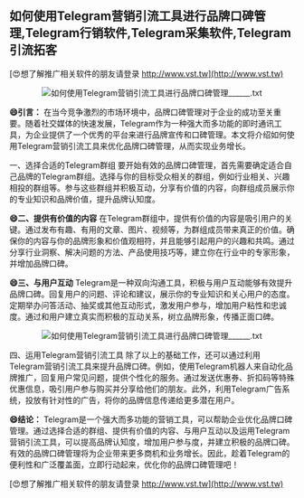 ## **如何使用Telegram营销引流工具进行品牌口碑管理,Telegram行销软件,Telegram采集软件,Telegram引流拓客**

[😍想了解推广相关软件的朋友请登录 http://www.vst.tw](http://www.vst.tw)

 <center><img src="https://vst.tw/MP4/tuiguang/png/1.png" alt="如何使用Telegram营销引流工具进行品牌口碑管理______.txt"></center>

**😄引言：**
在当今竞争激烈的市场环境中，品牌口碑管理对于企业的成功至关重要。随着社交媒体的快速发展，Telegram作为一种强大而多功能的即时通讯工具，为企业提供了一个优秀的平台来进行品牌宣传和口碑管理。本文将介绍如何使用Telegram营销引流工具来优化品牌口碑管理，从而实现业务增长。

一、选择合适的Telegram群组
要开始有效的品牌口碑管理，首先需要确定适合自己品牌的Telegram群组。选择与你的目标受众相关的群组，例如行业相关、兴趣相投的群组等。参与这些群组并积极互动，分享有价值的内容，向群组成员展示你的专业知识和品牌价值，提升品牌认知度。

**😄二、提供有价值的内容**
在Telegram群组中，提供有价值的内容是吸引用户的关键。通过发布有趣、有用的文章、图片、视频等，为群组成员带来真正的价值。确保你的内容与你的品牌形象和价值观相符，并且能够引起用户的兴趣和共鸣。通过分享行业洞察、解决问题的方法、产品使用技巧等，建立你在行业中的专家形象，并增加品牌口碑。

**😄三、与用户互动**
Telegram是一种双向沟通工具，积极与用户互动能够有效提升品牌口碑。回复用户的问题、评论和建议，展示你的专业知识和关心用户的态度。定期举办问答活动、抽奖或其他互动形式，激发用户参与，增加用户粘性和忠诚度。通过和用户建立真实而积极的互动关系，树立品牌形象，传播正面口碑。

 <center><img src="https://vst.tw/MP4/tuiguang/png/2.png" alt="如何使用Telegram营销引流工具进行品牌口碑管理______.txt"></center>

四、运用Telegram营销引流工具
除了以上的基础工作，还可以通过利用Telegram营销引流工具来提升品牌口碑。例如，使用Telegram机器人来自动化品牌推广，回复用户常见问题，提供个性化的服务。通过发送优惠券、折扣码等特殊优惠信息，吸引用户参与购买并分享给他们的朋友。此外，利用Telegram广告系统，投放有针对性的广告，将你的品牌信息传递给更多潜在用户。

**😄结论：**
Telegram是一个强大而多功能的营销工具，可以帮助企业优化品牌口碑管理。通过选择合适的群组、提供有价值的内容、与用户互动以及运用Telegram营销引流工具，可以提高品牌认知度，增加用户参与度，并建立积极的品牌口碑。有效的品牌口碑管理将为企业带来更多商机和业务增长。因此，趁着Telegram的便利性和广泛覆盖面，立即行动起来，优化你的品牌口碑管理吧！

[😍想了解推广相关软件的朋友请登录 http://www.vst.tw](http://www.vst.tw)



